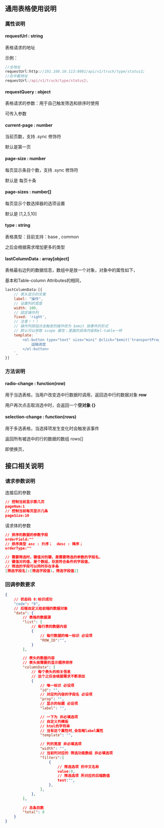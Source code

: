 ## 通用表格使用说明
### 属性说明



#### requestUrl : string

表格请求的地址

示例：

``` js
//全地址
requestUrl:http://192.168.10.113:8081/api/v1/truck/type/status2;
//后半截地址
requestUrl:/api/v1/truck/type/status2;
```



#### requestQuery : object

表格请求的参数：用于自己触发筛选和排序时使用

可传入参数





#### current-page : number

当前页数，支持 .sync 修饰符

默认是第一页



#### page-size : number

每页显示条目个数，支持 .sync 修饰符

默认是 每页十条



#### page-sizes : number[]

每页显示个数选择器的选项设置

默认是 [1,2,5,10]



#### type : string

表格类型：目前支持：base , common

之后会根据需求增加更多的类型



#### lastColumnData : array[object]

表格最右边列的数据信息，数组中是放一个对象，对象中的属性如下，

基本和Table-column Attributes的相同，

``` js
lastColumnData:[{
    // 表头显示的文案
    label: "操作",
    // 设置列的宽度
    width: 100,
    // 固定操作列
    fixed: 'right',
    // 注意！！！
    // 操作列按钮点击触发的操作改为 $emit 抛事件的形式
    // 默认可以获取 scope 属性；里面的具体内容和el-table一样
    template: `
		<el-button type="text" size="mini" @click="$emit('transportProgress',scope.row)" > 
			运输进度 
		</el-button>
	`,
}]
```





### 方法说明

#### radio-change : function(row)

用于当选表格，当用户改变选中行数据时调用，返回选中行的数据对象 **row**

用户再次点击取消选中时，会返回一个**空对象 {}**



#### selection-change : function(rows)

用于多选表格，当选择项发生变化时会触发该事件

返回所有被选中的行的数据的数组 rows[]

即使换页，



## 接口相关说明

### 请求参数说明

连接后的参数

``` json
// 控制当前显示第几页
pageNum:1
// 控制当前每页显示几条
pageSize:10
```

请求体的参数

``` json
// 排序的数据的参数字段
orderField:""
// 排序类型 asc : 升序；  desc : 降序；
orderType:""

// 需要筛选时，键值对的键，是需要筛选的参数的字段名，
// 键值对的值，是个数组，存放符合条件的字段值，
// 筛选的字段可以同时存在多条
[筛选字段名]:[筛选字段值1，筛选字段值2]
```



### 回调参数要求

``` json
{
    // 状态码 0:标识成功
    "code": "0",
    // 后端自定义给前端的数据对象
    "data": {
        // 表格的数据源
        "list": [
            // 每行表的数据内容
            {
                // 每行数据的唯一标识 必设项
                "ROW_ID":"",
            }
        ],

        // 表头的数据内容
        // 表头按需要的显示顺序排序
        "columnData": [
            // 每个表头的相关信息
            // 这个之后会根据需求不断添加
            {
                // 唯一标识 必设项
                "id": "",
                // 对应列内容的字段名 必设项
                "prop": "",
                // 显示的标题 必设项
                "label": "",

                // 一下为 非必填选项
                // 自定义列模板
                // html的字符串
                // 当有这个属性时,会忽略label属性
                "template": "",

                // 列的宽度 非必填选项
                "width": "",
                // 当前列对应的 筛选功能数组 非必填选项
                "filters":[
                    {
                        // 筛选选项 的中文名称
                        value:0,
                        // 筛选选项 所对应的后端数值
                        text:"",
                    },
                ],
            },
        ],
        
        // 总条目数
        "total": 0
    }
}
```


